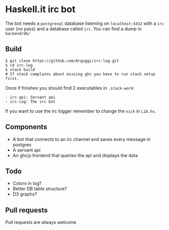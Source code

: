 # Haskell.it irc bot

The bot needs a `postgresql` database listening on `localhost:5432` with a `irc` user (no pass) and
a database called `irc`. You can find a dump in `backend/db/`

## Build

    $ git clone https://github.com/Arguggi/irc-log.git
    $ cd irc-log
    $ stack build
    # If stack complains about missing ghc you have to run stack setup first.

Once if finishes you should find 2 executables in `.stack-work`:

    - irc-api: Servant api
    - irc-log: The irc bot

If you want to use the irc logger remember to change the `nick` in `Lib.hs`.

## Components

- A bot that connects to an irc channel and saves every message in postgres
- A servant api
- An ghcjs frontend that queries the api and displays the data

## Todo

- Colors in log?
- Better DB table structure?
- D3 graphs?

## Pull requests

Pull requests are always welcome

